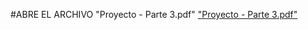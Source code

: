 #ABRE EL ARCHIVO "Proyecto - Parte 3.pdf"
<a href = "https://github.com/JavierVN009/Proyecto_DAAD/blob/main/file/Proyecto%20-%20Parte%203.pdf">"Proyecto - Parte 3.pdf"</a>

